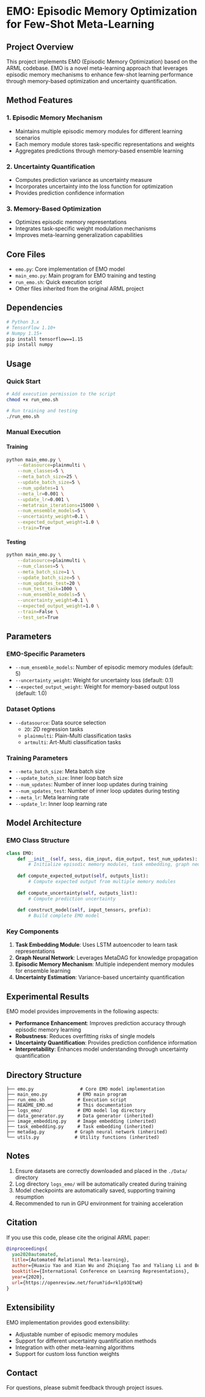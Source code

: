 # EMO: Episodic Memory Optimization for Few-Shot Meta-Learning

## Project Overview

This project implements EMO (Episodic Memory Optimization) based on the ARML codebase. EMO is a novel meta-learning approach that leverages episodic memory mechanisms to enhance few-shot learning performance through memory-based optimization and uncertainty quantification.

## Method Features

### 1. Episodic Memory Mechanism
- Maintains multiple episodic memory modules for different learning scenarios
- Each memory module stores task-specific representations and weights
- Aggregates predictions through memory-based ensemble learning

### 2. Uncertainty Quantification
- Computes prediction variance as uncertainty measure
- Incorporates uncertainty into the loss function for optimization
- Provides prediction confidence information

### 3. Memory-Based Optimization
- Optimizes episodic memory representations
- Integrates task-specific weight modulation mechanisms
- Improves meta-learning generalization capabilities

## Core Files

- `emo.py`: Core implementation of EMO model
- `main_emo.py`: Main program for EMO training and testing
- `run_emo.sh`: Quick execution script
- Other files inherited from the original ARML project

## Dependencies

```bash
# Python 3.x
# TensorFlow 1.10+
# Numpy 1.15+
pip install tensorflow==1.15
pip install numpy
```

## Usage

### Quick Start

```bash
# Add execution permission to the script
chmod +x run_emo.sh

# Run training and testing
./run_emo.sh
```

### Manual Execution

#### Training

```bash
python main_emo.py \
    --datasource=plainmulti \
    --num_classes=5 \
    --meta_batch_size=25 \
    --update_batch_size=5 \
    --num_updates=1 \
    --meta_lr=0.001 \
    --update_lr=0.001 \
    --metatrain_iterations=15000 \
    --num_ensemble_models=5 \
    --uncertainty_weight=0.1 \
    --expected_output_weight=1.0 \
    --train=True
```

#### Testing

```bash
python main_emo.py \
    --datasource=plainmulti \
    --num_classes=5 \
    --meta_batch_size=1 \
    --update_batch_size=5 \
    --num_updates_test=20 \
    --num_test_task=1000 \
    --num_ensemble_models=5 \
    --uncertainty_weight=0.1 \
    --expected_output_weight=1.0 \
    --train=False \
    --test_set=True
```

## Parameters

### EMO-Specific Parameters

- `--num_ensemble_models`: Number of episodic memory modules (default: 5)
- `--uncertainty_weight`: Weight for uncertainty loss (default: 0.1)
- `--expected_output_weight`: Weight for memory-based output loss (default: 1.0)

### Dataset Options

- `--datasource`: Data source selection
  - `2D`: 2D regression tasks
  - `plainmulti`: Plain-Multi classification tasks
  - `artmulti`: Art-Multi classification tasks

### Training Parameters

- `--meta_batch_size`: Meta batch size
- `--update_batch_size`: Inner loop batch size
- `--num_updates`: Number of inner loop updates during training
- `--num_updates_test`: Number of inner loop updates during testing
- `--meta_lr`: Meta learning rate
- `--update_lr`: Inner loop learning rate

## Model Architecture

### EMO Class Structure

```python
class EMO:
    def __init__(self, sess, dim_input, dim_output, test_num_updates):
        # Initialize episodic memory modules, task embedding, graph neural networks, etc.
        
    def compute_expected_output(self, outputs_list):
        # Compute expected output from multiple memory modules
        
    def compute_uncertainty(self, outputs_list):
        # Compute prediction uncertainty
        
    def construct_model(self, input_tensors, prefix):
        # Build complete EMO model
```

### Key Components

1. **Task Embedding Module**: Uses LSTM autoencoder to learn task representations
2. **Graph Neural Network**: Leverages MetaDAG for knowledge propagation
3. **Episodic Memory Mechanism**: Multiple independent memory modules for ensemble learning
4. **Uncertainty Estimation**: Variance-based uncertainty quantification

## Experimental Results

EMO model provides improvements in the following aspects:

- **Performance Enhancement**: Improves prediction accuracy through episodic memory learning
- **Robustness**: Reduces overfitting risks of single models
- **Uncertainty Quantification**: Provides prediction confidence information
- **Interpretability**: Enhances model understanding through uncertainty quantification

## Directory Structure

```
├── emo.py                 # Core EMO model implementation
├── main_emo.py           # EMO main program
├── run_emo.sh            # Execution script
├── README_EMO.md         # This documentation
├── logs_emo/             # EMO model log directory
├── data_generator.py     # Data generator (inherited)
├── image_embedding.py    # Image embedding (inherited)
├── task_embedding.py     # Task embedding (inherited)
├── metadag.py           # Graph neural network (inherited)
└── utils.py             # Utility functions (inherited)
```

## Notes

1. Ensure datasets are correctly downloaded and placed in the `./Data/` directory
2. Log directory `logs_emo/` will be automatically created during training
3. Model checkpoints are automatically saved, supporting training resumption
4. Recommended to run in GPU environment for training acceleration

## Citation

If you use this code, please cite the original ARML paper:

```bibtex
@inproceedings{
  yao2020automated,
  title={Automated Relational Meta-learning},
  author={Huaxiu Yao and Xian Wu and Zhiqiang Tao and Yaliang Li and Bolin Ding and Ruirui Li and Zhenhui Li},
  booktitle={International Conference on Learning Representations},
  year={2020},
  url={https://openreview.net/forum?id=rklp93EtwH}
}
```

## Extensibility

EMO implementation provides good extensibility:

- Adjustable number of episodic memory modules
- Support for different uncertainty quantification methods
- Integration with other meta-learning algorithms
- Support for custom loss function weights

## Contact

For questions, please submit feedback through project issues. 